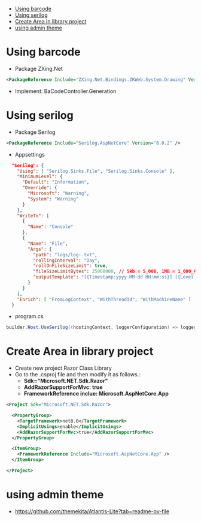 ﻿<!--TOC-->
- [Using barcode](#using-barcode)
- [Using serilog](#using-serilog)
- [Create Area in library project](#create-area-in-library-project)
- [using admin theme](#using-admin-theme)
<!--/TOC-->

# Using barcode
- Package ZXing.Net
``` XML
<PackageReference Include="ZXing.Net.Bindings.ZKWeb.System.Drawing" Version="0.16.7" />
```
- Implement: BaCodeController.Generation

# Using serilog

- Package Serilog
``` XML
<PackageReference Include="Serilog.AspNetCore" Version="8.0.2" />
```
- Appsettings
``` JSON
  "Serilog": {
    "Using": [ "Serilog.Sinks.File", "Serilog.Sinks.Console" ],
    "MinimumLevel": {
      "Default": "Information",
      "Override": {
        "Microsoft": "Warning",
        "System": "Warning"
      }
    },
    "WriteTo": [
      {
        "Name": "Console"
      },
      {
        "Name": "File",
        "Args": {
          "path": "logs/log-.txt",
          "rollingInterval": "Day",
          "rollOnFileSizeLimit": true,
          "fileSizeLimitBytes": 25000000, // 5kb = 5_000, 1MB = 1_000_000, 25MB = 25_000_000
          "outputTemplate": "[{Timestamp:yyyy-MM-dd HH:mm:ss}] [{Level:u3}] {SourceContext}{NewLine}{Message:lj}{NewLine}{Exception}"
        }
      }
    ],
    "Enrich": [ "FromLogContext", "WithThreadId", "WithMachineName" ]
  }
```

- program.cs
``` C#
builder.Host.UseSerilog((hostingContext, loggerConfiguration) => loggerConfiguration.ReadFrom.Configuration(hostingContext.Configuration));
```

# Create Area in library project
- Create new project Razor Class Library
- Go to the .csproj file and then modify it as follows.:
  + **Sdk="Microsoft.NET.Sdk.Razor"**
  + **AddRazorSupportForMvc: true**
  + **FrameworkReference inclue: Microsoft.AspNetCore.App**
``` XML
<Project Sdk="Microsoft.NET.Sdk.Razor">

  <PropertyGroup>
    <TargetFramework>net8.0</TargetFramework>
    <ImplicitUsings>enable</ImplicitUsings>
    <AddRazorSupportForMvc>true</AddRazorSupportForMvc>
  </PropertyGroup>

  <ItemGroup>
    <FrameworkReference Include="Microsoft.AspNetCore.App" />
  </ItemGroup>

</Project>

```

# using admin theme
- https://github.com/themekita/Atlantis-Lite?tab=readme-ov-file